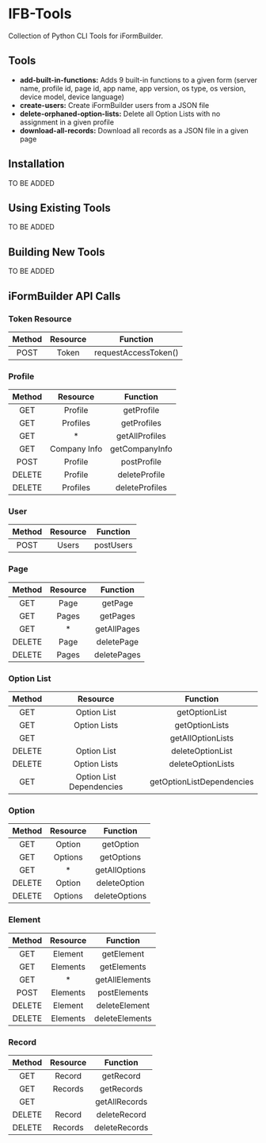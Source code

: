 # IFB-Tools
Collection of Python CLI Tools for iFormBuilder.

## Tools
- **add-built-in-functions:** Adds 9 built-in functions to a given form (server name, profile id, page id, app name, app version, os type, os version, device model, device language)
- **create-users:** Create iFormBuilder users from a JSON file
- **delete-orphaned-option-lists:** Delete all Option Lists with no assignment in a given profile
- **download-all-records:** Download all records as a JSON file in a given page

## Installation
TO BE ADDED

## Using Existing Tools
TO BE ADDED

## Building New Tools
TO BE ADDED

## iFormBuilder API Calls

### Token Resource
| Method | Resource | Function |
|:------:|:--------:|:--------:|
| POST | Token | requestAccessToken() |

### Profile
| Method | Resource | Function |
|:------:|:--------:|:--------:|
| GET | Profile | getProfile |
| GET | Profiles | getProfiles |
| GET | * | getAllProfiles |
| GET | Company Info | getCompanyInfo |
| POST | Profile | postProfile |
| DELETE | Profile | deleteProfile |
| DELETE | Profiles | deleteProfiles |

### User
| Method | Resource | Function |
|:------:|:--------:|:--------:|
| POST | Users | postUsers |

### Page
| Method | Resource | Function |
|:------:|:--------:|:--------:|
| GET | Page | getPage |
| GET | Pages | getPages |
| GET | * | getAllPages |
| DELETE | Page | deletePage |
| DELETE | Pages | deletePages |

### Option List
| Method | Resource | Function |
|:------:|:--------:|:--------:|
| GET | Option List | getOptionList |
| GET | Option Lists | getOptionLists |
| GET |  | getAllOptionLists |
| DELETE | Option List | deleteOptionList |
| DELETE | Option Lists | deleteOptionLists |
| GET | Option List Dependencies | getOptionListDependencies |

### Option
| Method | Resource | Function |
|:------:|:--------:|:--------:|
| GET | Option | getOption |
| GET | Options | getOptions |
| GET | * | getAllOptions |
| DELETE | Option | deleteOption |
| DELETE | Options | deleteOptions |

### Element
| Method | Resource | Function |
|:------:|:--------:|:--------:|
| GET | Element | getElement |
| GET | Elements | getElements |
| GET | * | getAllElements |
| POST | Elements | postElements |
| DELETE | Element | deleteElement |
| DELETE | Elements | deleteElements |

### Record
| Method | Resource | Function |
|:------:|:--------:|:--------:|
| GET | Record | getRecord |
| GET | Records | getRecords |
| GET |   | getAllRecords |
| DELETE | Record | deleteRecord |
| DELETE | Records | deleteRecords |